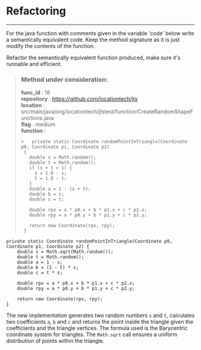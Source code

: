 # Refactoring

---

For the java function with comments given in the variable 'code' below write a semantically equivalent code. Keep the method signature as it is just modify the contents of the function.

Refactor the semantically equivalent function produced, make sure it's runnable and efficient. 

> ### Method under consideration:
> **func_id** : 18 <br/> 
 > **repository** : https://github.com/locationtech/jts <br/> 
> **location** : src/main/java/org/locationtech/jtstest/function/CreateRandomShapeFunctions.java <br/> 
> **flag** : medium <br/> 
> **function** : <br/> 
> ``` <br/> 
>>   private static Coordinate randomPointInTriangle(Coordinate p0, Coordinate p1, Coordinate p2)
>  {
>    double s = Math.random();
>    double t = Math.random();
>    if (s + t > 1) {
>      s = 1.0 - s;
>      t = 1.0 - t;
>    }
>    double a = 1 - (s + t);
>    double b = s;
>    double c = t;
>    
>    double rpx = a * p0.x + b * p1.x + c * p2.x; 
>    double rpy = a * p0.y + b * p1.y + c * p2.y; 
>    
>    return new Coordinate(rpx, rpy);
>  } 
> ``` 


```
private static Coordinate randomPointInTriangle(Coordinate p0, Coordinate p1, Coordinate p2) {
    double s = Math.sqrt(Math.random());
    double t = Math.random();
    double a = 1 - s;
    double b = (1 - t) * s;
    double c = t * s;

    double rpx = a * p0.x + b * p1.x + c * p2.x;
    double rpy = a * p0.y + b * p1.y + c * p2.y;

    return new Coordinate(rpx, rpy);
}
```

The new implementation generates two random numbers `s` and `t`, calculates two coefficients `a`, `b` and `c` and returns the point inside the triangle given the coefficients and the triangle vertices. The formula used is the Barycentric coordinate system for triangles. The `Math.sqrt` call ensures a uniform distribution of points within the triangle.